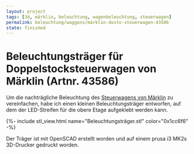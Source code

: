 ```yaml
---
layout: project
tags: [3d, märklin, beleuchtung, wagenbeleuchtung, steuerwagen]
permalink: beleuchtung/waggons/märklin-dosto-steuerwagen-43586
state: finished
---
```


# Beleuchtungsträger für Doppelstocksteuerwagen von Märklin (Artnr. 43586)

Um die nachträgliche Beleuchtung des [Steuerwagens von Märklin](https://www.maerklin.de/de/produkte/details/article/43586/)
zu vereinfachen, habe ich einen kleinen Beleuchtungsträger entworfen, auf dem der LED-Streifen für die obere Etage
aufgeklebt werden kann.

{%- include stl_view.html name="Beleuchtungsträger.stl" color="0x1cc6f6" -%}

Der Träger ist mit OpenSCAD erstellt worden und auf einem prusa i3 MK2s 3D-Drucker gedruckt worden.


